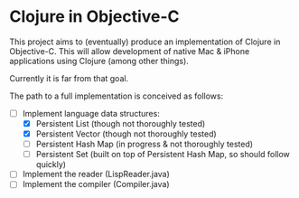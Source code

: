 # Clojure in Objective-C

This project aims to (eventually) produce an implementation of Clojure in Objective-C. This will allow development of native Mac & iPhone applications using Clojure (among other things).

Currently it is far from that goal.

The path to a full implementation is conceived as follows:

* [ ] Implement language data structures:
  * [x] Persistent List (though not thoroughly tested)
  * [x] Persistent Vector (though not thoroughly tested)
  * [ ] Persistent Hash Map (in progress & not thoroughly tested)
  * [ ] Persistent Set (built on top of Persistent Hash Map, so should follow quickly)
* [ ] Implement the reader (LispReader.java)
* [ ] Implement the compiler (Compiler.java)
